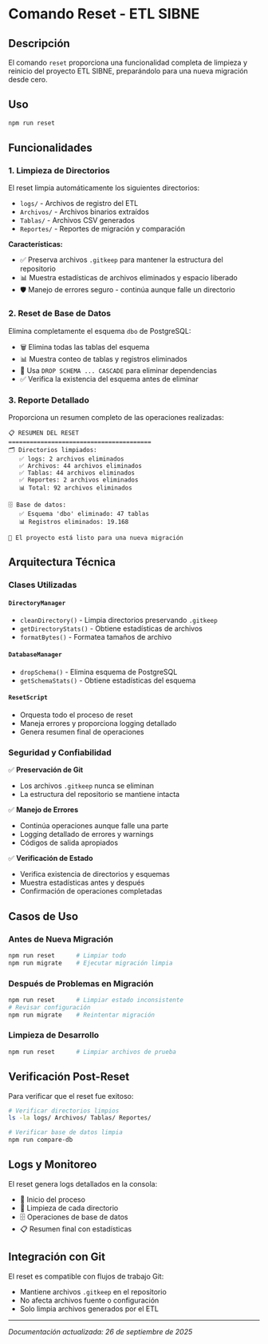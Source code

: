 # Comando Reset - ETL SIBNE

## Descripción
El comando `reset` proporciona una funcionalidad completa de limpieza y reinicio del proyecto ETL SIBNE, preparándolo para una nueva migración desde cero.

## Uso
```bash
npm run reset
```

## Funcionalidades

### 1. Limpieza de Directorios
El reset limpia automáticamente los siguientes directorios:

- `logs/` - Archivos de registro del ETL
- `Archivos/` - Archivos binarios extraídos
- `Tablas/` - Archivos CSV generados
- `Reportes/` - Reportes de migración y comparación

**Características:**
- ✅ Preserva archivos `.gitkeep` para mantener la estructura del repositorio
- 📊 Muestra estadísticas de archivos eliminados y espacio liberado
- 🛡️ Manejo de errores seguro - continúa aunque falle un directorio

### 2. Reset de Base de Datos
Elimina completamente el esquema `dbo` de PostgreSQL:

- 🗑️ Elimina todas las tablas del esquema
- 📊 Muestra conteo de tablas y registros eliminados
- 🔧 Usa `DROP SCHEMA ... CASCADE` para eliminar dependencias
- ✅ Verifica la existencia del esquema antes de eliminar

### 3. Reporte Detallado
Proporciona un resumen completo de las operaciones realizadas:

```
📋 RESUMEN DEL RESET
========================================
🗂️ Directorios limpiados:
   ✅ logs: 2 archivos eliminados
   ✅ Archivos: 44 archivos eliminados  
   ✅ Tablas: 44 archivos eliminados
   ✅ Reportes: 2 archivos eliminados
   📊 Total: 92 archivos eliminados

🗄️ Base de datos:
   ✅ Esquema 'dbo' eliminado: 47 tablas
   📊 Registros eliminados: 19.168

🎯 El proyecto está listo para una nueva migración
```

## Arquitectura Técnica

### Clases Utilizadas

#### `DirectoryManager`
- `cleanDirectory()` - Limpia directorios preservando `.gitkeep`
- `getDirectoryStats()` - Obtiene estadísticas de archivos
- `formatBytes()` - Formatea tamaños de archivo

#### `DatabaseManager`
- `dropSchema()` - Elimina esquema de PostgreSQL
- `getSchemaStats()` - Obtiene estadísticas del esquema

#### `ResetScript`
- Orquesta todo el proceso de reset
- Maneja errores y proporciona logging detallado
- Genera resumen final de operaciones

### Seguridad y Confiabilidad

✅ **Preservación de Git**
- Los archivos `.gitkeep` nunca se eliminan
- La estructura del repositorio se mantiene intacta

✅ **Manejo de Errores**
- Continúa operaciones aunque falle una parte
- Logging detallado de errores y warnings
- Códigos de salida apropiados

✅ **Verificación de Estado**
- Verifica existencia de directorios y esquemas
- Muestra estadísticas antes y después
- Confirmación de operaciones completadas

## Casos de Uso

### Antes de Nueva Migración
```bash
npm run reset      # Limpiar todo
npm run migrate    # Ejecutar migración limpia
```

### Después de Problemas en Migración
```bash
npm run reset      # Limpiar estado inconsistente  
# Revisar configuración
npm run migrate    # Reintentar migración
```

### Limpieza de Desarrollo
```bash
npm run reset      # Limpiar archivos de prueba
```

## Verificación Post-Reset

Para verificar que el reset fue exitoso:

```bash
# Verificar directorios limpios
ls -la logs/ Archivos/ Tablas/ Reportes/

# Verificar base de datos limpia  
npm run compare-db
```

## Logs y Monitoreo

El reset genera logs detallados en la consola:
- 🚀 Inicio del proceso
- 🧹 Limpieza de cada directorio
- 🗄️ Operaciones de base de datos
- 📋 Resumen final con estadísticas

## Integración con Git

El reset es compatible con flujos de trabajo Git:
- Mantiene archivos `.gitkeep` en el repositorio
- No afecta archivos fuente o configuración
- Solo limpia archivos generados por el ETL

---

*Documentación actualizada: 26 de septiembre de 2025*